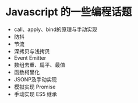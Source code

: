 # Javascript 的一些编程话题

* call、apply、bind的原理与手动实现
* 防抖
* 节流
* 深拷贝与浅拷贝
* Event Emitter
* 数组去重、扁平、最值
* 函数柯里化
* JSONP及手动实现
* 模拟实现 Promise
* 手动实现 ES5 继承